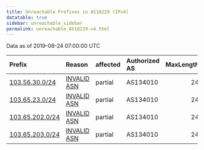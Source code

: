 ```yaml
---
title: Unreachable Prefixes in AS18229 (IPv4)
datatable: true
sidebar: unreachable_sidebar
permalink: unreachable_AS18229-v4.html
---
```


Data as of 2019-08-24 07:00:00 UTC


<div class="datatable-begin"></div>

| Prefix                                                   | Reason                                                                                                 | affected   | Authorized AS   |   MaxLength | Anchor                                       |   unreachable /24s |
|:---------------------------------------------------------|:-------------------------------------------------------------------------------------------------------|:-----------|:----------------|------------:|:---------------------------------------------|-------------------:|
| [103.56.30.0/24](https://stat.ripe.net/103.56.30.0/24)   | [INVALID ASN](https://rpki-validator.ripe.net/announcement-preview?asn=AS18229&prefix=103.56.30.0/24)  | partial    | AS134010        |          24 | [APNIC](unreachable_APNIC_RPKI_Root-v4.html) |                  1 |
| [103.65.23.0/24](https://stat.ripe.net/103.65.23.0/24)   | [INVALID ASN](https://rpki-validator.ripe.net/announcement-preview?asn=AS18229&prefix=103.65.23.0/24)  | partial    | AS134010        |          24 | [APNIC](unreachable_APNIC_RPKI_Root-v4.html) |                  1 |
| [103.65.202.0/24](https://stat.ripe.net/103.65.202.0/24) | [INVALID ASN](https://rpki-validator.ripe.net/announcement-preview?asn=AS18229&prefix=103.65.202.0/24) | partial    | AS134010        |          24 | [APNIC](unreachable_APNIC_RPKI_Root-v4.html) |                  1 |
| [103.65.203.0/24](https://stat.ripe.net/103.65.203.0/24) | [INVALID ASN](https://rpki-validator.ripe.net/announcement-preview?asn=AS18229&prefix=103.65.203.0/24) | partial    | AS134010        |          24 | [APNIC](unreachable_APNIC_RPKI_Root-v4.html) |                  1 |

<div class="datatable-end"></div>